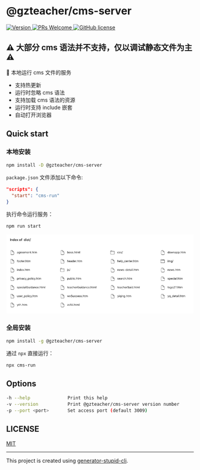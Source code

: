 # @gzteacher/cms-server

<p>
  <a href="https://www.npmjs.com/package/@gzteacher/cms-server">
    <img src="https://img.shields.io/npm/v/@gzteacher/cms-server.svg" alt="Version" />
  </a>
  <a href="https://github.com/yyz945947732/gzteacher-cms-server/pulls">
    <img
      src="https://img.shields.io/badge/PRs-welcome-brightgreen.svg"
      alt="PRs Welcome"
    />
  </a>
  <a href="/LICENSE.md">
    <img
      src="https://img.shields.io/badge/license-MIT-blue.svg"
      alt="GitHub license"
    />
  </a>
</p>

<h2>⚠️ 大部分 cms 语法并不支持，仅以调试静态文件为主 ⚠️</h2>

🚀 本地运行 cms 文件的服务

- 支持热更新
- 运行时忽略 cms 语法
- 支持加载 cms 语法的资源
- 运行时支持 include 嵌套
- 自动打开浏览器

## Quick start

### 本地安装

```sh
npm install -D @gzteacher/cms-server
```

`package.json` 文件添加以下命令:

```json
"scripts": {
  "start": "cms-run"
}
```

执行命令运行服务：

```bash
npm run start
```

<img src="./assets/example.png" />

### 全局安装

```sh
npm install -g @gzteacher/cms-server
```

通过 `npx` 直接运行：

```sh
npx cms-run
```

## Options

```sh
-h --help              Print this help
-v --version           Print @gzteacher/cms-server version number
-p --port <port>       Set access port (default 3009)
```

## LICENSE

[MIT](https://github.com/yyz945947732/@gzteacher/cms-server/blob/master/LICENSE)

---

This project is created using [generator-stupid-cli](https://github.com/yyz945947732/generator-stupid-cli).

